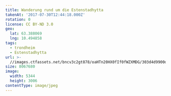 ```yaml
---
title: Wanderung rund um die Estenstadhytta
takenAt: '2017-07-30T12:44:18.000Z'
rotation: 0
license: CC BY-ND 3.0
geo:
  lat: 63.388069
  lng: 10.494858
tags:
  - trondheim
  - Estenstadhytta
url: >-
  //images.ctfassets.net/bncv3c2gt878/oaHTn20HX0fIf0fWZXMDG/303d4d9900d41a12ec06a0287439e5c7/wanderung-rund-um-die-estenstadhytta_35432717434_o
size: 8067680
image:
  width: 5344
  height: 3006
contentType: image/jpeg
---
```


